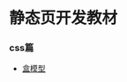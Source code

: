 # 静态页开发教材

### css篇
<ul>
    <li>
        <a href="https://github.com/xiezhengyun/learnWeb/blob/master/articles/css/%E7%9B%92%E6%A8%A1%E5%9E%8B.md" target="_blank">盒模型</a>
    </li>
    
</ul>